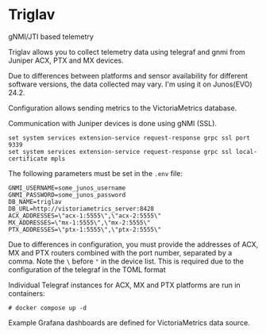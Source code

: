 # Triglav
gNMI/JTI based telemetry

Triglav allows you to collect telemetry data using telegraf and gnmi from Juniper ACX, PTX and MX devices.

Due to differences between platforms and sensor availability for different software versions, the data collected may vary. I'm using it on Junos(EVO) 24.2.

Configuration allows sending metrics to the VictoriaMetrics database.

Communication with Juniper devices is done using gNMI (SSL).

```
set system services extension-service request-response grpc ssl port 9339
set system services extension-service request-response grpc ssl local-certificate mpls
```

The following parameters must be set in the `.env` file:

```
GNMI_USERNAME=some_junos_username
GNMI_PASSWORD=some_junos_password
DB_NAME=triglav
DB_URL=http://vistoriametrics_server:8428
ACX_ADDRESSES=\"acx-1:5555\",\"acx-2:5555\"
MX_ADDRESSES=\"mx-1:5555\",\"mx-2:5555\"
PTX_ADDRESSES=\"ptx-1:5555\",\"ptx-2:5555\"
```

Due to differences in configuration, you must provide the addresses of ACX, MX and PTX routers combined with the port number, separated by a comma. Note the `\` before `"` in the device list. This is required due to the configuration of the telegraf in the TOML format

Individual Telegraf instances for ACX, MX and PTX platforms are run in containers:
```
# docker compose up -d
```

Example Grafana dashboards are defined for VictoriaMetrics data source.